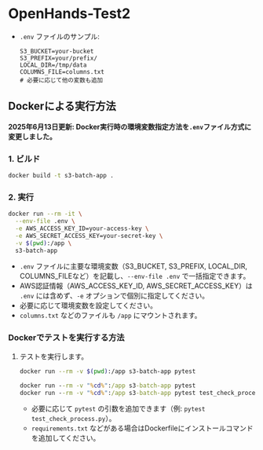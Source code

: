 # OpenHands-Test2

- `.env` ファイルのサンプル:

  ```env
  S3_BUCKET=your-bucket
  S3_PREFIX=your/prefix/
  LOCAL_DIR=/tmp/data
  COLUMNS_FILE=columns.txt
  # 必要に応じて他の変数も追加
  ```

## Dockerによる実行方法
**2025年6月13日更新: Docker実行時の環境変数指定方法を`.env`ファイル方式に変更しました。**


### 1. ビルド

```sh
docker build -t s3-batch-app .
```

### 2. 実行

```sh
docker run --rm -it \
  --env-file .env \
  -e AWS_ACCESS_KEY_ID=your-access-key \
  -e AWS_SECRET_ACCESS_KEY=your-secret-key \
  -v $(pwd):/app \
  s3-batch-app
```

- `.env` ファイルに主要な環境変数（S3_BUCKET, S3_PREFIX, LOCAL_DIR, COLUMNS_FILEなど）を記載し、`--env-file .env` で一括指定できます。
- AWS認証情報（AWS_ACCESS_KEY_ID, AWS_SECRET_ACCESS_KEY）は `.env` には含めず、`-e` オプションで個別に指定してください。
- 必要に応じて環境変数を設定してください。
- `columns.txt` などのファイルも `/app` にマウントされます。


### Dockerでテストを実行する方法

1. テストを実行します。

    ```sh
    docker run --rm -v $(pwd):/app s3-batch-app pytest
    ```

    ```cmd
    docker run --rm -v "%cd%":/app s3-batch-app pytest
    docker run --rm -v "%cd%":/app s3-batch-app pytest test_check_process.py
    ```
    - 必要に応じて `pytest` の引数を追加できます（例: `pytest test_check_process.py`）。
    - `requirements.txt` などがある場合はDockerfileにインストールコマンドを追加してください。


